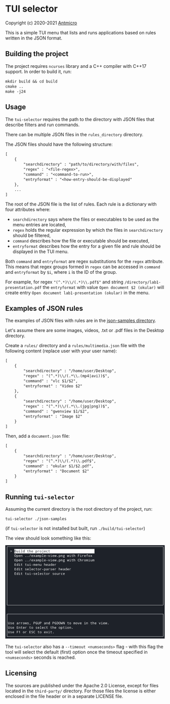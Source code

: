 # TUI selector

Copyright (c) 2020-2021 [Antmicro](https://www.antmicro.com)

This is a simple TUI menu that lists and runs applications based on rules written in the JSON format.

## Building the project

The project requires `ncurses` library and a C++ compiler with C++17 support.
In order to build it, run:

    mkdir build && cd build
    cmake ..
    make -j24

## Usage

The `tui-selector` requires the path to the directory with JSON files that describe filters and run commands.

There can be multiple JSON files in the `rules_directory` directory.

The JSON files should have the following structure:

    [
        {
            "searchdirectory" : "path/to/directory/with/files",
            "regex" : "<file-regex>",
            "command" : "<command-to-run>",
            "entryformat" : "<how-entry-should-be-displayed"
        },
        ...
    ]

The root of the JSON file is the list of rules.
Each rule is a dictionary with four attributes where:

* `searchdirectory` says where the files or executables to be used as the menu entries are located,
* `regex` holds the regular expression by which the files in `searchdirectory` should be filtered,
* `command` describes how the file or executable should be executed,
* `entryformat` describes how the entry for a given file and rule should be displayed in the TUI menu.

Both `command` and `entryformat` are regex substitutions for the `regex` attribute.
This means that regex groups formed in `regex` can be accessed in `command` and `entryformat` by `$i`, where `i` is the ID of the group.

For example, for regex `"(^.*)\\/(.*)\\.pdf$"` and string `/directory/lab1-presentation.pdf` the `entryformat` with value `Open document $2 (okular)` will create entry `Open document lab1-presentation (okular)` in the menu.

## Examples of JSON rules

The examples of JSON files with rules are in the [json-samples directory](./json-samples).

Let's assume there are some images, videos, .txt or .pdf files in the Desktop directory.

Create a `rules/` directory and a `rules/multimedia.json` file with the following content (replace user with your user name):

    [
        {
            "searchdirectory" : "/home/user/Desktop",
            "regex" : "(^.*)\\/(.*\\.(mp4|avi))$",
            "command" : "vlc $1/$2",
            "entryformat" : "Video $2"
        },
        {
            "searchdirectory" : "/home/user/Desktop",
            "regex" : "(^.*)\\/(.*\\.(jpg|png))$",
            "command" : "gwenview $1/$2",
            "entryformat" : "Image $2"
        }
    ]
    
Then, add a `document.json` file:

    [
        {
            "searchdirectory" : "/home/user/Desktop",
            "regex" : "(^.*)\\/(.*)\\.pdf$",
            "command" : "okular $1/$2.pdf",
            "entryformat" : "Document $2"
        }
    ]

## Running `tui-selector`

Assuming the current directory is the root directory of the project, run:

    tui-selector ./json-samples

(if `tui-selector` is not installed but built, run `./build/tui-selector`)

The view should look something like this:

![tui-example](example-view.png)

The `tui-selector` also has a `--timeout <numseconds>` flag - with this flag the tool will select the default (first) option once the timeout specified in `<numseconds>` seconds is reached.

## Licensing

The sources are published under the Apache 2.0 License, except for files located in the `third-party/` directory.
For those files the license is either enclosed in the file header or in a separate LICENSE file.
